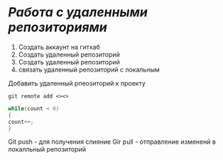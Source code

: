 # ***Работа с удаленными репозиториями***

1. Создать аккаунт на гитхаб
2. Создать удаленный репозиторий
3. Создать удаленный репозиторий
4. связать удаленный репозиторий с локальным

Добавить удаленный рпеозиторий к проекту 
```
git remote add <><>
```
```C#
while(count < 0)
{
count++;
}
```

Git push - для получения слияние
Gir pull - отправление измененй в локалльный репозиторий
